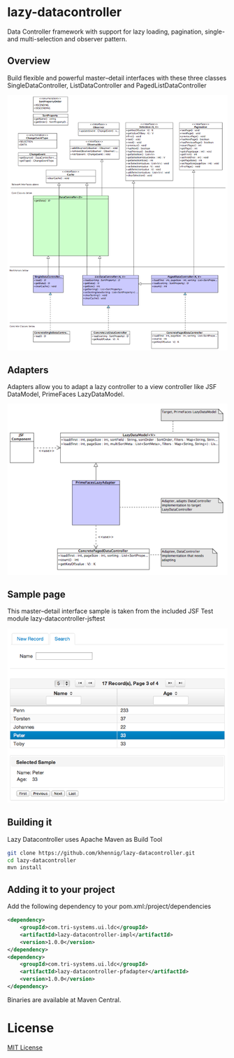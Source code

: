 # lazy-datacontroller

Data Controller framework with support for lazy loading, pagination, single- and multi-selection and observer pattern.

## Overview

Build flexible and powerful master–detail interfaces with these three classes SingleDataController, ListDataController and PagedListDataController

![Adapter](src/site/resources/img/LazyDatacontrollerOverview.png "Adapter")

## Adapters

Adapters allow you to adapt a lazy controller to a view controller like JSF DataModel, PrimeFaces LazyDataModel. 

![Adapter](src/site/resources/img/LazyDatacontrollerAdapter.png "Adapter")

## Sample page

This master–detail interface sample is taken from the included JSF Test module lazy-datacontroller-jsftest

![Master–Detail Interface Sample](src/site/resources/img/LazyDatacontrollerSample.png "Master–Detail Interface Sample")

## Building it
Lazy Datacontroller uses Apache Maven as Build Tool 

```bash
git clone https://github.com/khennig/lazy-datacontroller.git
cd lazy-datacontroller
mvn install
```

## Adding it to your project
Add the following dependency to your pom.xml:/project/dependencies

```xml
<dependency>
    <groupId>com.tri-systems.ui.ldc</groupId>
    <artifactId>lazy-datacontroller-impl</artifactId>
    <version>1.0.0</version>
</dependency>
<dependency>
    <groupId>com.tri-systems.ui.ldc</groupId>
    <artifactId>lazy-datacontroller-pfadapter</artifactId>
    <version>1.0.0</version>
</dependency>
```

Binaries are available at Maven Central.

# License
[MIT License](http://www.opensource.org/licenses/mit-license.php)